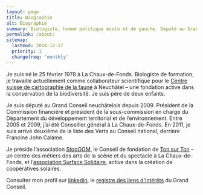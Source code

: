 ```yaml
---
layout: page
title: Biographie
alt: Biographie
summary: Biologiste, homme politique écolo et de gauche. Député au Grand Conseil neuchâtelois. Candidat des Verts au Conseil national et au Conseil des Etats. Président de StopOGM.
permalink: /about/
sitemap:
  lastmod: 2014-12-17
  priority: 1
  changefreq: 'monthly'
---
```


Je suis né le 25 février 1978 à La Chaux-de-Fonds. Biologiste de formation, je travaille actuellement comme collaborateur
scientifique pour le [Centre suisse de cartographie de la faune](http://www.cscf.ch "site du CSCF") à Neuchâtel –
une fondation active dans la conservation de la biodiversité. Je suis père de deux enfants.

Je suis député au Grand Conseil neuchâtelois depuis 2009. Président de la Commission financière et président de la
sous-commission en charge du Département du développement territorial et de l’environnement.
Entre 2005 et 2009, j’ai été Conseiller général à La Chaux-de-Fonds. En 2011, je suis arrivé deuxième de la liste des
Verts au Conseil national, derrière Francine John Calame.

Je préside l’association [StopOGM](http://www.stopogm.ch), le Conseil de fondation de [Ton sur Ton](http://www.tonsurton.ch) –
un centre des métiers des arts de la scène et du spectacle à La Chaux-de-Fonds,
et l’[association Surface Solidaire](http://surfacesolidaire.ch), active dans la création de coopératives solaires.

Consulter mon profil sur [linkedin](https://lnkd.in/d9499AE),
le [registre des liens d'intérêts](http://www.ne.ch/autorites/GC/composition/Pages/Liste-liens-interets.aspx) du
Grand Conseil.